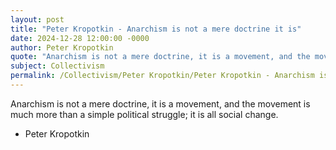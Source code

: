```yaml
---
layout: post
title: "Peter Kropotkin - Anarchism is not a mere doctrine it is"
date: 2024-12-28 12:00:00 -0000
author: Peter Kropotkin
quote: "Anarchism is not a mere doctrine, it is a movement, and the movement is much more than a simple political struggle; it is all social change."
subject: Collectivism
permalink: /Collectivism/Peter Kropotkin/Peter Kropotkin - Anarchism is not a mere doctrine it is
---
```


Anarchism is not a mere doctrine, it is a movement, and the movement is much more than a simple political struggle; it is all social change.

- Peter Kropotkin
